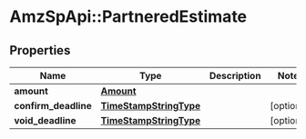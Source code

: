 # AmzSpApi::PartneredEstimate

## Properties
Name | Type | Description | Notes
------------ | ------------- | ------------- | -------------
**amount** | [**Amount**](Amount.md) |  | 
**confirm_deadline** | [**TimeStampStringType**](TimeStampStringType.md) |  | [optional] 
**void_deadline** | [**TimeStampStringType**](TimeStampStringType.md) |  | [optional] 

